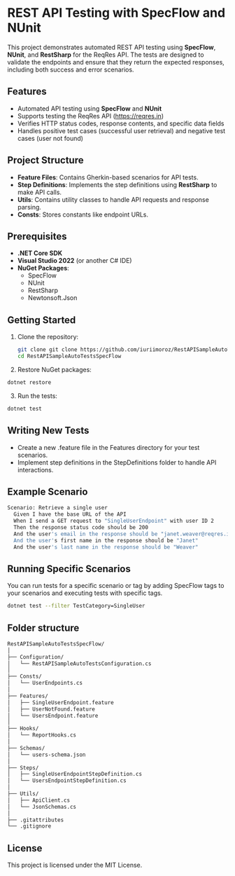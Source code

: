 # REST API Testing with SpecFlow and NUnit

This project demonstrates automated REST API testing using **SpecFlow**, **NUnit**, and **RestSharp** for the ReqRes API. The tests are designed to validate the endpoints and ensure that they return the expected responses, including both success and error scenarios.

## Features

- Automated API testing using **SpecFlow** and **NUnit**
- Supports testing the ReqRes API (https://reqres.in)
- Verifies HTTP status codes, response contents, and specific data fields
- Handles positive test cases (successful user retrieval) and negative test cases (user not found)
  
## Project Structure

- **Feature Files**: Contains Gherkin-based scenarios for API tests.
- **Step Definitions**: Implements the step definitions using **RestSharp** to make API calls.
- **Utils**: Contains utility classes to handle API requests and response parsing.
- **Consts**: Stores constants like endpoint URLs.

## Prerequisites

- **.NET Core SDK**
- **Visual Studio 2022** (or another C# IDE)
- **NuGet Packages**:
  - SpecFlow
  - NUnit
  - RestSharp
  - Newtonsoft.Json

## Getting Started

1. Clone the repository:
   ```bash
   git clone git clone https://github.com/iuriimoroz/RestAPISampleAutoTestsSpecFlow.git
   cd RestAPISampleAutoTestsSpecFlow
   ```
2. Restore NuGet packages:
  ```bash
dotnet restore
```
3. Run the tests:
  ```bash
dotnet test
```

## Writing New Tests
- Create a new .feature file in the Features directory for your test scenarios.
- Implement step definitions in the StepDefinitions folder to handle API interactions.

## Example Scenario
```bash
Scenario: Retrieve a single user
  Given I have the base URL of the API
  When I send a GET request to "SingleUserEndpoint" with user ID 2
  Then the response status code should be 200
  And the user's email in the response should be "janet.weaver@reqres.in"
  And the user's first name in the response should be "Janet"
  And the user's last name in the response should be "Weaver"
```

## Running Specific Scenarios
You can run tests for a specific scenario or tag by adding SpecFlow tags to your scenarios and executing tests with specific tags.
```bash
dotnet test --filter TestCategory=SingleUser
```

## Folder structure
```bash
RestAPISampleAutoTestsSpecFlow/
│
├── Configuration/
│   └── RestAPISampleAutoTestsConfiguration.cs
│
├── Consts/
│   └── UserEndpoints.cs
│
├── Features/
│   ├── SingleUserEndpoint.feature
│   ├── UserNotFound.feature
│   └── UsersEndpoint.feature
│
├── Hooks/
│   └── ReportHooks.cs
│
├── Schemas/
│   └── users-schema.json
│
├── Steps/
│   ├── SingleUserEndpointStepDefinition.cs
│   └── UsersEndpointStepDefinition.cs
│
├── Utils/
│   ├── ApiClient.cs
│   └── JsonSchemas.cs
│
├── .gitattributes
└── .gitignore
```
## License
This project is licensed under the MIT License.
